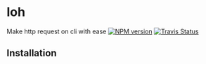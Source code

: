 # loh
Make http request on cli with ease
[![NPM version](https://badge.fury.io/js/loh.svg)](https://npmjs.org/package/loh)
[![Travis Status](https://travis-ci.org/codingstudios/loh.svg?branch=master)](https://travis-ci.org/codingstudios/loh)

## Installation
